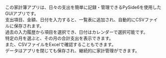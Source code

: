 この家計簿アプリは、日々の支出を簡単に記録・管理できるPySide6を使用したGUIアプリです。<br>
支出項目、金額、日付を入力すると、一覧表に追加され、自動的にCSVファイルに保存されます。<br>
過去の入力履歴から項目を選択でき、日付はカレンダーで選択可能です。<br>
特定の月を選ぶと、その月の合計支出を表示できます。<br>
また、CSVファイルをExcelで確認することもできます。<br>
データはアプリを閉じても保存され、継続的に家計管理ができます。<br>
